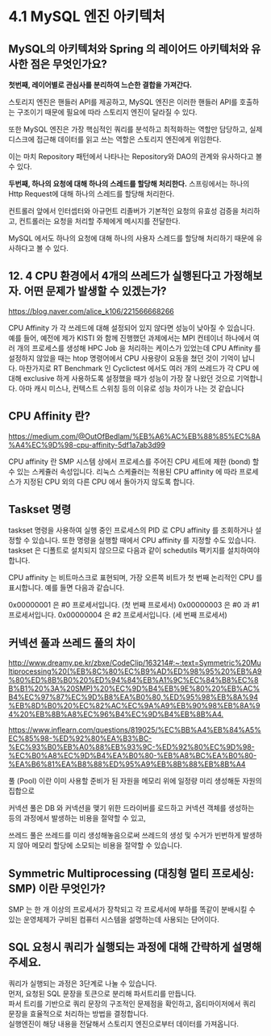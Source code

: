 # 4.1 MySQL 엔진 아키텍처

## MySQL의 아키텍처와 Spring 의 레이어드 아키텍처와 유사한 점은 무엇인가요?

**첫번째, 레이어별로 관심사를 분리하여 느슨한 결합을 가져간다.**

스토리지 엔진은 핸들러 API를 제공하고, MySQL 엔진은 이러한 핸들러 API를 호출하는 구조이기 때문에 필요에 따라 스토리지 엔진이 달라질 수 있다.

또한 MySQL 엔진은 가장 핵심적인 쿼리를 분석하고 최적화하는 역할만 담당하고, 실제 디스크에 접근해 데이터를 읽고 쓰는 역할은 스토리지 엔진에게 위임한다.

이는 마치 Repository 패턴에서 나타나는 Repository와 DAO의 관계와 유사하다고 볼 수 있다.

**두번째, 하나의 요청에 대해 하나의 스레드를 할당해 처리한다.**
스프링에서는 하나의 Http Request에 대해 하나의 스레드를 할당해 처리한다.

컨트롤러 앞에서 인터셉터와 아규먼트 리졸버가 기본적인 요청의 유효성 검증을 처리하고, 컨트롤러는 요청을 처리할 주체에게 메시지를 전달한다.

MySQL 에서도 하나의 요청에 대해 하나의 사용자 스레드를 할당해 처리하기 때문에 유사하다고 볼 수 있다.

## 12. 4 CPU 환경에서 4개의 쓰레드가 실행된다고 가정해보자. 어떤 문제가 발생할 수 있겠는가?

<https://blog.naver.com/alice_k106/221566668266>

CPU Affinity 가 각 쓰레드에 대해 설정되어 있지 않다면 성능이 낮아질 수 있습니다. 예를 들어, 예전에 제가 KISTI 와 함께 진행했던 과제에서는 MPI 컨테이너 하나에서 여러 개의 프로세스를 생성해 HPC Job 을 처리하는 케이스가 있었는데 CPU Affinity 를 설정하지 않았을 때는 htop 명령어에서 CPU 사용량이 요동을 쳤던 것이 기억이 납니다. 마찬가지로 RT Benchmark 인 Cyclictest 에서도 여러 개의 쓰레드가 각 CPU 에 대해 exclusive 하게 사용하도록 설정했을 때가 성능이 가장 잘 나왔던 것으로 기억합니다. 아마 캐시 미스나, 컨텍스트 스위칭 등의 이유로 성능 차이가 나는 것 같습니다

## CPU Affinity 란?

<https://medium.com/@OutOfBedlam/%EB%A6%AC%EB%88%85%EC%8A%A4%EC%9D%98-cpu-affinity-5df1a7ab3d99>

CPU affinity 란 SMP 시스템 상에서 프로세스를 주어진 CPU 세트에 제한 (bond) 할 수 있는 스케쥴러 속성입니다. 리눅스 스케쥴러는 적용된 CPU affinity 에 따라 프로세스가 지정된 CPU 외의 다른 CPU 에서 돌아가지 않도록 합니다.

## Taskset 명령

taskset 명령을 사용하여 실행 중인 프로세스의 PID 로 CPU affinity 를 조회하거나 설정할 수 있습니다. 또한 명령을 실행할 때에서 CPU affinity 를 지정할 수도 있습니다. taskset 은 디폴트로 설치되지 않으므로 다음과 같이 schedutils 팩키지를 설치하여야 합니다.

CPU affinity 는 비트마스크로 표현되며, 가장 오른쪽 비트가 첫 번째 논리적인 CPU 를 표시합니다. 예를 들면 다음과 같습니다.

0x00000001 은 #0 프로세서입니다. (첫 번째 프로세서)
0x00000003 은 #0 과 #1 프로세서입니다.
0x00000004 은 #2 프로세서입니다. (세 번째 프로세서)

## 커넥션 풀과 쓰레드 풀의 차이

<http://www.dreamy.pe.kr/zbxe/CodeClip/163214#:~:text=Symmetric%20Multiprocessing%20(%EB%8C%80%EC%B9%AD%ED%98%95%20%EB%A9%80%ED%8B%B0%20%ED%94%84%EB%A1%9C%EC%84%B8%EC%8B%B1%20%3A%20SMP)%20%EC%9D%B4%EB%9E%80%20%EB%AC%B4%EC%97%87%EC%9D%B8%EA%B0%80,%ED%95%98%EB%8A%94%EB%8D%B0%20%EC%82%AC%EC%9A%A9%EB%90%98%EB%8A%94%20%EB%8B%A8%EC%96%B4%EC%9D%B4%EB%8B%A4.>

<https://www.inflearn.com/questions/819025/%EC%BB%A4%EB%84%A5%EC%85%98-%ED%92%80%EA%B3%BC-%EC%93%B0%EB%A0%88%EB%93%9C-%ED%92%80%EC%9D%98-%EC%B0%A8%EC%9D%B4%EA%B0%80-%EB%A8%BC%EA%B0%80-%EA%B6%81%EA%B8%88%ED%95%A9%EB%8B%88%EB%8B%A4>

풀 (Pool) 이란 이미 사용할 준비가 된 자원을 메모리 위에 일정량 미리 생성해둔 자원의 집합으로

커넥션 풀은 DB 와 커넥션을 맺기 위한 드라이버를 로드하고 커넥션 객체를 생성하는 등의 과정에서 발생하는 비용을 절약할 수 있고,

쓰레드 풀은 쓰레드를 미리 생성해놓음으로써 쓰레드의 생성 및 수거가 빈번하게 발생하지 않아 메모리 할당에 소모되는 비용을 절약할 수 있습니다.

## Symmetric Multiprocessing (대칭형 멀티 프로세싱: SMP) 이란 무엇인가?

SMP 는 한 개 이상의 프로세서가 장착되고 각 프로세서에 부하를 똑같이 분배시킬 수 있는 운영체제가 구비된 컴퓨터 시스템을 설명하는데 사용되는 단어이다.

## SQL 요청시 쿼리가 실행되는 과정에 대해 간략하게 설명해주세요.
쿼리가 실행되는 과정은 3단계로 나눌 수 있습니다.     
먼저, 요청된 SQL 문장을 토큰으로 분리해 파서트리를 만듭니다.          
파서 트리를 기반으로 쿼리 문장의 구조적인 문제점을 확인하고, 옵티마이저에서 쿼리 문장을 효율적으로 처리하는 방법을 결정합니다.     
실행엔진이 해당 내용을 전달해서 스토리지 엔진으로부터 데이터를 가져옵니다. 
